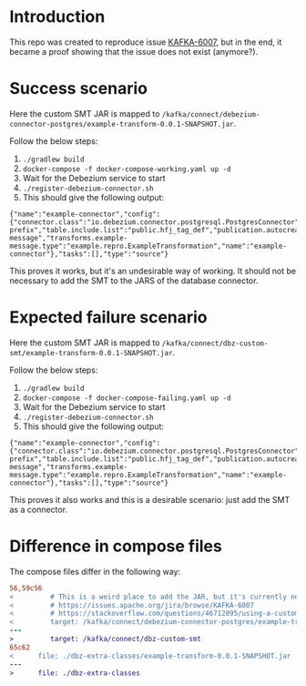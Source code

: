 # Introduction

This repo was created to reproduce issue [KAFKA-6007](https://issues.apache.org/jira/browse/KAFKA-6007), but in the end, it became a proof showing that the issue does not exist (anymore?).

# Success scenario
Here the custom SMT JAR is mapped to ``/kafka/connect/debezium-connector-postgres/example-transform-0.0.1-SNAPSHOT.jar``.

Follow the below steps:

1. ``./gradlew build``
2.  ``docker-compose -f docker-compose-working.yaml up -d``
3. Wait for the Debezium service to start
4. ``./register-debezium-connector.sh``
5. This should give the following output:
```
{"name":"example-connector","config":{"connector.class":"io.debezium.connector.postgresql.PostgresConnector","database.hostname":"db","database.port":"5432","database.user":"admin","database.password":"admin","database.dbname":"example","plugin.name":"pgoutput","topic.prefix":"some-prefix","table.include.list":"public.hfj_tag_def","publication.autocreate.mode":"filtered","transforms":"example-message","transforms.example-message.type":"example.repro.ExampleTransformation","name":"example-connector"},"tasks":[],"type":"source"}
```

This proves it works, but it's an undesirable way of working. It should not be necessary to add the SMT to the JARS of the database connector.


# Expected failure scenario
Here the custom SMT JAR is mapped to ``/kafka/connect/dbz-custom-smt/example-transform-0.0.1-SNAPSHOT.jar``.

Follow the below steps:

1. ``./gradlew build``
2. ``docker-compose -f docker-compose-failing.yaml up -d``
3. Wait for the Debezium service to start
4. ``./register-debezium-connector.sh``
5. This should give the following output:
```
{"name":"example-connector","config":{"connector.class":"io.debezium.connector.postgresql.PostgresConnector","database.hostname":"db","database.port":"5432","database.user":"admin","database.password":"admin","database.dbname":"example","plugin.name":"pgoutput","topic.prefix":"some-prefix","table.include.list":"public.hfj_tag_def","publication.autocreate.mode":"filtered","transforms":"example-message","transforms.example-message.type":"example.repro.ExampleTransformation","name":"example-connector"},"tasks":[],"type":"source"}
```

This proves it also works and this is a desirable scenario: just add the SMT as a connector.

# Difference in compose files

The compose files differ in the following way:
```diff
56,59c56
<         # This is a weird place to add the JAR, but it's currently necessary. See the following links for background:
<         # https://issues.apache.org/jira/browse/KAFKA-6007
<         # https://stackoverflow.com/questions/46712095/using-a-custom-converter-with-kafka-connect
<         target: /kafka/connect/debezium-connector-postgres/example-transform-0.0.1-SNAPSHOT.jar
---
>         target: /kafka/connect/dbz-custom-smt
65c62
<      file: ./dbz-extra-classes/example-transform-0.0.1-SNAPSHOT.jar
---
>      file: ./dbz-extra-classes
```
